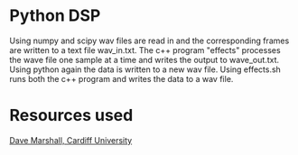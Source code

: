 # Python DSP
Using numpy and scipy wav files are read in and the corresponding frames are written to a text file wav_in.txt. The c++ program "effects" processes the wave file one sample at a time and writes the output to wave_out.txt. Using python again the data is written to a new wav file.
Using effects.sh runs both the c++ program and writes the data to a wav file.

# Resources used
[Dave Marshall, Cardiff University](https://users.cs.cf.ac.uk/Dave.Marshall/CM0268/PDF/10_CM0268_Audio_FX.pdf)
